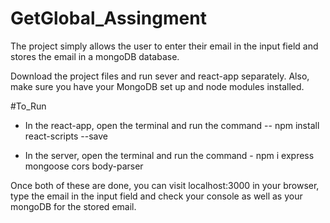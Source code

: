 # GetGlobal_Assingment

The project simply allows the user to enter their email in the input field and stores the email in a mongoDB database.

Download the project files and run sever and react-app separately. Also, make sure you have your MongoDB set up and node modules installed.

#To_Run 

- In the react-app, open the terminal and run the command -- npm install react-scripts --save

- In the server, open the terminal and run the command - npm i express mongoose cors body-parser

Once both of these are done, you can visit localhost:3000 in your browser, type the email in the input field and check your console as well as your mongoDB for the stored email.
